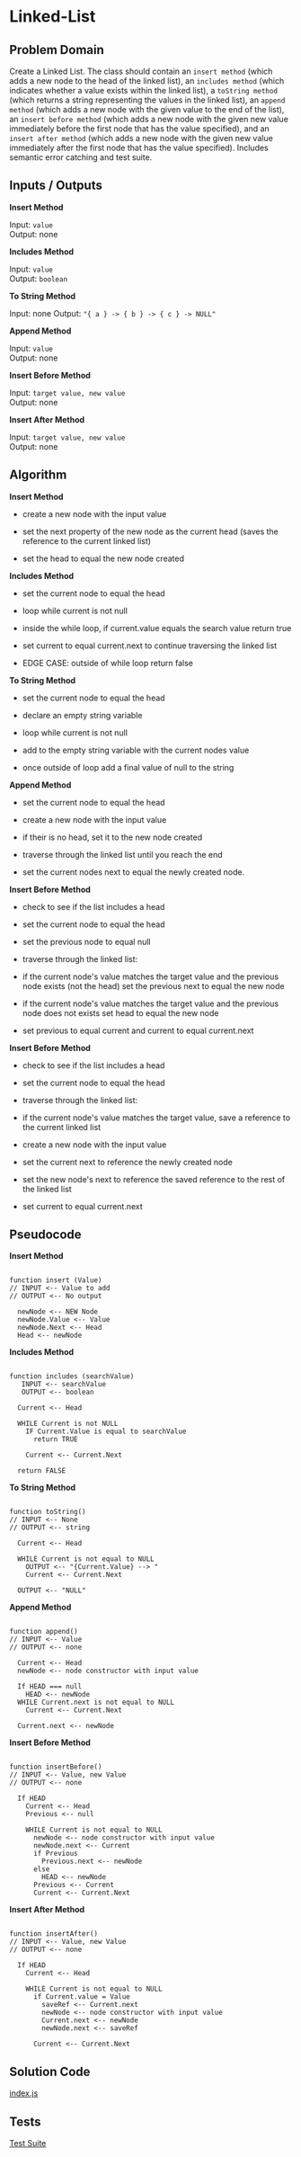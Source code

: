 # Linked-List

## Problem Domain
Create a Linked List. The class should contain an `insert method` (which adds a new node to the head of the linked list), an `includes method` (which indicates whether a value exists within the linked list), a `toString method` (which returns a string representing the values in the linked list), an `append method` (which adds a new node with the given value to the end of the list), an `insert before method` (which adds a new node with the given new value immediately before the first node that has the value specified), and an `insert after method` (which adds a new node with the given new value immediately after the first node that has the value specified). Includes semantic error catching and test suite.

## Inputs / Outputs

**Insert Method**

Input: `value`  
Output: none

**Includes Method**

Input: `value`  
Output: `boolean`

**To String Method**

Input: none
Output: `"{ a } -> { b } -> { c } -> NULL"`

**Append Method**

Input: `value`  
Output: none

**Insert Before Method**

Input: `target value, new value`  
Output: none

**Insert After Method**

Input: `target value, new value`  
Output: none

## Algorithm

**Insert Method**

- create a new node with the input value

- set the next property of the new node as the current head (saves the reference to the current linked list)

- set the head to equal the new node created

**Includes Method**

- set the current node to equal the head

- loop while current is not null

- inside the while loop, if current.value equals the search value return true

- set current to equal current.next to continue traversing the linked list

- EDGE CASE: outside of while loop return false

**To String Method**

- set the current node to equal the head

- declare an empty string variable

- loop while current is not null

- add to the empty string variable with the current nodes value

- once outside of loop add a final value of null to the string

**Append Method**

- set the current node to equal the head

- create a new node with the input value

- if their is no head, set it to the new node created

- traverse through the linked list until you reach the end

- set the current nodes next to equal the newly created node. 

**Insert Before Method**

- check to see if the list includes a head

- set the current node to equal the head

- set the previous node to equal null

- traverse through the linked list:

- if the current node's value matches the target value and the previous node exists (not the head) set the previous next to equal the new node

- if the current node's value matches the target value and the previous node does not exists set head to equal the new node

- set previous to equal current and current to equal current.next

**Insert Before Method**

- check to see if the list includes a head

- set the current node to equal the head

- traverse through the linked list:

- if the current node's value matches the target value, save a reference to the current linked list

- create a new node with the input value

- set the current next to reference the newly created node

- set the new node's next to reference the saved reference to the rest of the linked list

- set current to equal current.next

## Pseudocode

**Insert Method**

```plaintext

function insert (Value)
// INPUT <-- Value to add
// OUTPUT <-- No output 

  newNode <-- NEW Node
  newNode.Value <-- Value
  newNode.Next <-- Head
  Head <-- newNode
```


**Includes Method**

```plaintext

function includes (searchValue)
   INPUT <-- searchValue
   OUTPUT <-- boolean

  Current <-- Head

  WHILE Current is not NULL
    IF Current.Value is equal to searchValue
      return TRUE

    Current <-- Current.Next

  return FALSE
```

**To String Method**

```plaintext

function toString()
// INPUT <-- None
// OUTPUT <-- string 

  Current <-- Head

  WHILE Current is not equal to NULL
    OUTPUT <-- "{Current.Value} --> "
    Current <-- Current.Next

  OUTPUT <-- "NULL"
  ```

**Append Method**

```plaintext

function append()
// INPUT <-- Value
// OUTPUT <-- none 

  Current <-- Head
  newNode <-- node constructor with input value

  If HEAD === null
    HEAD <-- newNode
  WHILE Current.next is not equal to NULL
    Current <-- Current.Next

  Current.next <-- newNode
  ```

**Insert Before Method**

```plaintext

function insertBefore()
// INPUT <-- Value, new Value
// OUTPUT <-- none 

  If HEAD
    Current <-- Head
    Previous <-- null

    WHILE Current is not equal to NULL
      newNode <-- node constructor with input value
      newNode.next <-- Current
      if Previous
        Previous.next <-- newNode
      else
        HEAD <-- newNode
      Previous <-- Current
      Current <-- Current.Next

  ```

**Insert After Method**

```plaintext

function insertAfter()
// INPUT <-- Value, new Value
// OUTPUT <-- none 

  If HEAD
    Current <-- Head

    WHILE Current is not equal to NULL
      if Current.value = Value
        saveRef <-- Current.next
        newNode <-- node constructor with input value
        Current.next <-- newNode
        newNode.next <-- saveRef

      Current <-- Current.Next

  ```

## Solution Code

[index.js](./index.js)


## Tests

[Test Suite](./__tests__/linked-list.test.js)